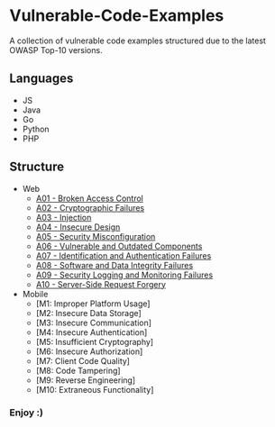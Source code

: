 # Vulnerable-Code-Examples

A collection of vulnerable code examples structured due to the latest OWASP Top-10 versions. 

## Languages

  - JS
  - Java  
  - Go
  - Python
  - PHP

## Structure

  - Web
     - [A01 - Broken Access Control](web/A01-Broken-Access-Control.md)
     - [A02 - Cryptographic Failures](web/A02-Cryptographic-Failures.md)
     - [A03 - Injection](web/A03-Injection.md)
     - [A04 - Insecure Design](web/A04-Insecure-Design.md)
     - [A05 - Security Misconfiguration](web/A05-Security-Misconfiguration.md)
     - [A06 - Vulnerable and Outdated Components](web/A06-Vulnerable-and-Outdated-Components.md)
     - [A07 - Identification and Authentication Failures](web/A07-Identification-and-Authentication-Failures.md)
     - [A08 - Software and Data Integrity Failures](web/A08-Software-and-Data-Integrity-Failures.md)
     - [A09 - Security Logging and Monitoring Failures](web/A09-Security-Logging-and-Monitoring-Failures.md)
     - [A10 - Server-Side Request Forgery](web/A10-Server-Side-Request-Forgery.md)
  - Mobile
     - [M1: Improper Platform Usage]
     - [M2: Insecure Data Storage]
     - [M3: Insecure Communication]
     - [M4: Insecure Authentication]
     - [M5: Insufficient Cryptography]
     - [M6: Insecure Authorization]
     - [M7: Client Code Quality]
     - [M8: Code Tampering]
     - [M9: Reverse Engineering]
     - [M10: Extraneous Functionality]
   
### Enjoy :)
